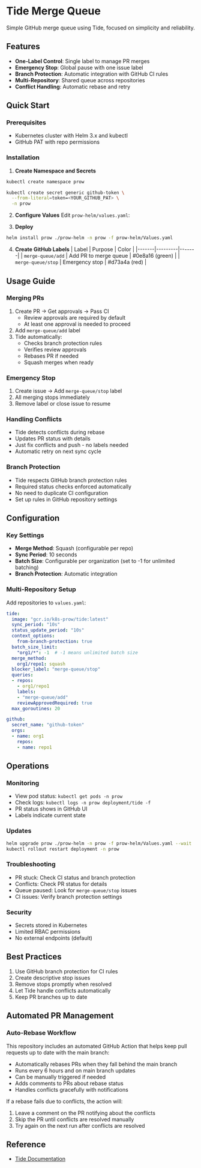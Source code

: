 # Tide Merge Queue

Simple GitHub merge queue using Tide, focused on simplicity and reliability.

## Features

- **One-Label Control**: Single label to manage PR merges
- **Emergency Stop**: Global pause with one issue label
- **Branch Protection**: Automatic integration with GitHub CI rules
- **Multi-Repository**: Shared queue across repositories
- **Conflict Handling**: Automatic rebase and retry

## Quick Start

### Prerequisites
- Kubernetes cluster with Helm 3.x and kubectl
- GitHub PAT with repo permissions

### Installation

1. **Create Namespace and Secrets**
```bash
kubectl create namespace prow

kubectl create secret generic github-token \
  --from-literal=token=<YOUR_GITHUB_PAT> \
  -n prow
```

2. **Configure Values**
Edit `prow-helm/values.yaml`:

3. **Deploy**
```bash
helm install prow ./prow-helm -n prow -f prow-helm/Values.yaml
```

4. **Create GitHub Labels**
| Label | Purpose | Color |
|-------|---------|-------|
| `merge-queue/add` | Add PR to merge queue | #0e8a16 (green) |
| `merge-queue/stop` | Emergency stop | #d73a4a (red) |

## Usage Guide

### Merging PRs
1. Create PR → Get approvals → Pass CI
   - Review approvals are required by default
   - At least one approval is needed to proceed
2. Add `merge-queue/add` label
3. Tide automatically:
   - Checks branch protection rules
   - Verifies review approvals
   - Rebases PR if needed
   - Squash merges when ready

### Emergency Stop
1. Create issue → Add `merge-queue/stop` label
2. All merging stops immediately
3. Remove label or close issue to resume

### Handling Conflicts
- Tide detects conflicts during rebase
- Updates PR status with details
- Just fix conflicts and push - no labels needed
- Automatic retry on next sync cycle

### Branch Protection
- Tide respects GitHub branch protection rules
- Required status checks enforced automatically
- No need to duplicate CI configuration
- Set up rules in GitHub repository settings

## Configuration

### Key Settings
- **Merge Method**: Squash (configurable per repo)
- **Sync Period**: 10 seconds
- **Batch Size**: Configurable per organization (set to -1 for unlimited batching)
- **Branch Protection**: Automatic integration

### Multi-Repository Setup
Add repositories to `values.yaml`:
```yaml
tide:
  image: "gcr.io/k8s-prow/tide:latest"
  sync_period: "10s"
  status_update_period: "10s"
  context_options:
    from-branch-protection: true
  batch_size_limit:
    "org1/*": -1  # -1 means unlimited batch size
  merge_method:
    org1/repo1: squash
  blocker_label: "merge-queue/stop"
  queries:
  - repos:
    - org1/repo1
    labels:
    - "merge-queue/add"
    reviewApprovedRequired: true
  max_goroutines: 20

github:
  secret_name: "github-token"
  orgs:
  - name: org1
    repos:
    - name: repo1
```

## Operations

### Monitoring
- View pod status: `kubectl get pods -n prow`
- Check logs: `kubectl logs -n prow deployment/tide -f`
- PR status shows in GitHub UI
- Labels indicate current state

### Updates
```bash
helm upgrade prow ./prow-helm -n prow -f prow-helm/Values.yaml --wait
kubectl rollout restart deployment -n prow
```

### Troubleshooting
- PR stuck: Check CI status and branch protection
- Conflicts: Check PR status for details
- Queue paused: Look for `merge-queue/stop` issues
- CI issues: Verify branch protection settings

### Security
- Secrets stored in Kubernetes
- Limited RBAC permissions
- No external endpoints (default)

## Best Practices
1. Use GitHub branch protection for CI rules
2. Create descriptive stop issues
3. Remove stops promptly when resolved
4. Let Tide handle conflicts automatically
5. Keep PR branches up to date

## Automated PR Management

### Auto-Rebase Workflow
This repository includes an automated GitHub Action that helps keep pull requests up to date with the main branch:

- Automatically rebases PRs when they fall behind the main branch
- Runs every 6 hours and on main branch updates
- Can be manually triggered if needed
- Adds comments to PRs about rebase status
- Handles conflicts gracefully with notifications

If a rebase fails due to conflicts, the action will:
1. Leave a comment on the PR notifying about the conflicts
2. Skip the PR until conflicts are resolved manually
3. Try again on the next run after conflicts are resolved

## Reference
- [Tide Documentation](https://docs.prow.k8s.io/docs/components/tide/)




